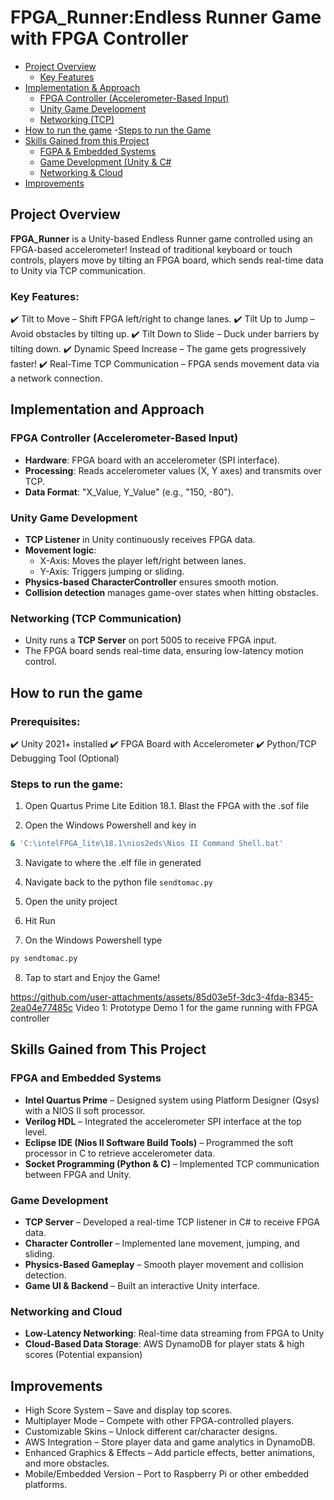 # FPGA_Runner:Endless Runner Game with FPGA Controller

- [Project Overview](#Project-Overview)
    - [Key Features](#Key-Features)
- [Implementation & Approach](#Implementation-and-Approach)
    - [FPGA Controller (Accelerometer-Based Input)](#fpga-controller-accelerometer-based-input)
    - [Unity Game Development](#unity-game-development)
    - [Networking (TCP)](#networking-tcp-communication)
- [How to run the game](#how-to-run-the-game)
    -[Steps to run the Game](#steps-to-run-the-game)
- [Skills Gained from this Project](#skills-gained-from-this-project)
    - [FGPA & Embedded Systems](#FPGA-and-embedded-systems)
    - [Game Development (Unity & C#](#game-development)
    - [Networking & Cloud](#networking-and-cloud)
- [Improvements](#improvements)

## Project Overview
**FPGA_Runner** is a Unity-based Endless Runner game controlled using an FPGA-based accelerometer! Instead of traditional keyboard or touch controls, players move by tilting an FPGA board, which sends real-time data to Unity via TCP communication. 

### Key Features:
✔️ Tilt to Move – Shift FPGA left/right to change lanes.
✔️ Tilt Up to Jump – Avoid obstacles by tilting up.
✔️ Tilt Down to Slide – Duck under barriers by tilting down.
✔️ Dynamic Speed Increase – The game gets progressively faster!
✔️ Real-Time TCP Communication – FPGA sends movement data via a network connection.

## Implementation and Approach

### FPGA Controller (Accelerometer-Based Input)
- **Hardware**: FPGA board with an accelerometer (SPI interface).
- **Processing**: Reads accelerometer values (X, Y axes) and transmits over TCP.
- **Data Format**: "X_Value, Y_Value" (e.g., "150, -80").

### Unity Game Development
- **TCP Listener** in Unity continuously receives FPGA data.
- **Movement logic**:
  - X-Axis: Moves the player left/right between lanes.
  - Y-Axis: Triggers jumping or sliding.
- **Physics-based CharacterController** ensures smooth motion.
- **Collision detection** manages game-over states when hitting obstacles.

### Networking (TCP Communication)
- Unity runs a **TCP Server** on port 5005 to receive FPGA input.
- The FPGA board sends real-time data, ensuring low-latency motion control.

## How to run the game

### Prerequisites:
✔️ Unity 2021+ installed
✔️ FPGA Board with Accelerometer
✔️ Python/TCP Debugging Tool (Optional)

### Steps to run the game:
1) Open Quartus Prime Lite Edition 18.1. Blast the FPGA with the .sof file

2) Open the Windows Powershell and key in
```bash
& 'C:\intelFPGA_lite\18.1\nios2eds\Nios II Command Shell.bat'
```

3) Navigate to where the .elf file in generated

4) Navigate back to the python file `sendtomac.py`

5) Open the unity project

6) Hit Run

7) On the Windows Powershell type
```bash
py sendtomac.py
```

8) Tap to start and Enjoy the Game!

https://github.com/user-attachments/assets/85d03e5f-3dc3-4fda-8345-2ea04e77485c
Video 1: Prototype Demo 1 for the game running with FPGA controller

## Skills Gained from This Project

### FPGA and Embedded Systems
- **Intel Quartus Prime** – Designed system using Platform Designer (Qsys) with a NIOS II soft processor.
- **Verilog HDL** – Integrated the accelerometer SPI interface at the top level.
- **Eclipse IDE (Nios II Software Build Tools)** – Programmed the soft processor in C to retrieve accelerometer data.
- **Socket Programming (Python & C)** – Implemented TCP communication between FPGA and Unity.

### Game Development
- **TCP Server** – Developed a real-time TCP listener in C# to receive FPGA data.
- **Character Controller** – Implemented lane movement, jumping, and sliding.
- **Physics-Based Gameplay** – Smooth player movement and collision detection.
- **Game UI & Backend** – Built an interactive Unity interface.

### Networking and Cloud
- **Low-Latency Networking**: Real-time data streaming from FPGA to Unity
- **Cloud-Based Data Storage**: AWS DynamoDB for player stats & high scores (Potential expansion)

## Improvements
- High Score System – Save and display top scores.
-  Multiplayer Mode – Compete with other FPGA-controlled players.
- Customizable Skins – Unlock different car/character designs.
- AWS Integration – Store player data and game analytics in DynamoDB.
- Enhanced Graphics & Effects – Add particle effects, better animations, and more obstacles.
- Mobile/Embedded Version – Port to Raspberry Pi or other embedded platforms.


